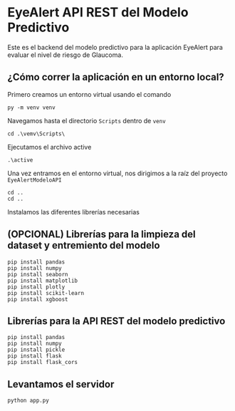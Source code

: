 # EyeAlert API REST del Modelo Predictivo

Este es el backend del modelo predictivo para la aplicación EyeAlert para evaluar el nivel de riesgo de Glaucoma.

## ¿Cómo correr la aplicación en un entorno local?

Primero creamos un entorno virtual usando el comando

```
py -m venv venv
```

Navegamos hasta el directorio `Scripts` dentro de `venv`

```
cd .\vemv\Scripts\
```

Ejecutamos el archivo active

```
.\active
```

Una vez entramos en el entorno virtual, nos dirigimos a la raíz del proyecto `EyeAlertModeloAPI`

```
cd ..
cd ..
```

Instalamos las diferentes librerías necesarias

## (OPCIONAL) Librerías para la limpieza del dataset y entremiento del modelo 

```
pip install pandas
pip install numpy
pip install seaborn
pip install matplotlib
pip install plotly
pip install scikit-learn
pip install xgboost
```

## Librerías para la API REST del modelo predictivo

```
pip install pandas
pip install numpy
pip install pickle
pip install flask
pip install flask_cors
```

## Levantamos el servidor 

```
python app.py
```

